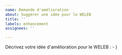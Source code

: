 ```yaml
---
name: Demande d'amélioration
about: Suggérer une idée pour le WELEB
title: ''
labels: enhancement
assignees: ''

---
```


Décrivez votre idée d'amélioration pour le WELEB : - )
